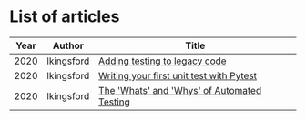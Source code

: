 List of articles
================

<!-- I know this is ugly when viewing raw, but it works as a table in the
GitHub viewer, and we can't guarantee the length of any section 

These articles are in reverse chronological order. Put new articles on top of
the most recent article at the time of merging.
-->

Year | Author | Title
--- | --- | ---
2020 | lkingsford | [Adding testing to legacy code](articles/2020-lkingsford_adding-testing-to-legacy-code.md)
2020 | lkingsford | [Writing your first unit test with Pytest](articles/2020-lkingsford_writing-your-first-unit-test-with-pytest.md)
2020 | lkingsford | [The 'Whats' and 'Whys' of Automated Testing](articles/2020-lkingsford_the_whats_and_whys_of_automated_testing.md)

